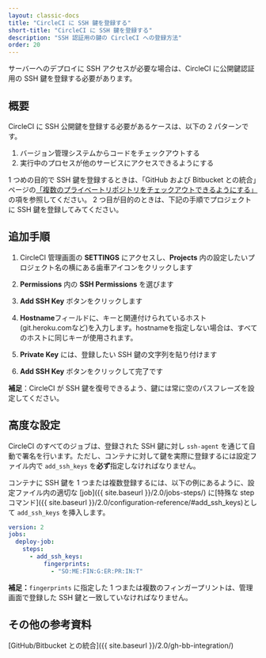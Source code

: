 ```yaml
---
layout: classic-docs
title: "CircleCI に SSH 鍵を登録する"
short-title: "CircleCI に SSH 鍵を登録する"
description: "SSH 認証用の鍵の CircleCI への登録方法"
order: 20
---
```

サーバーへのデプロイに SSH アクセスが必要な場合は、CircleCI に公開鍵認証用の SSH 鍵を登録する必要があります。

## 概要

CircleCI に SSH 公開鍵を登録する必要があるケースは、以下の 2 パターンです。

1. バージョン管理システムからコードをチェックアウトする
2. 実行中のプロセスが他のサービスにアクセスできるようにする

1 つめの目的で SSH 鍵を登録するときは、「GitHub および Bitbucket との統合」ページの[「複数のプライベートリポジトリをチェックアウトできるようにする」](https://circleci.com/docs/2.0/gh-bb-integration/#enable-your-project-to-check-out-additional-private-repositories)の項を参照してください。 2 つ目が目的のときは、下記の手順でプロジェクトに SSH 鍵を登録してみてください。

## 追加手順

1. CircleCI 管理画面の **SETTINGS** にアクセスし、**Projects** 内の設定したいプロジェクト名の横にある歯車アイコンをクリックします

2. **Permissions** 内の **SSH Permissions** を選びます

3. **Add SSH Key** ボタンをクリックします

4. **Hostname**フィールドに、キーと関連付けられているホスト(git.heroku.comなど)を入力します。hostnameを指定しない場合は、すべてのホストに同じキーが使用されます。

5. **Private Key** には、登録したい SSH 鍵の文字列を貼り付けます

6. **Add SSH Key** ボタンをクリックして完了です

**補足**：CircleCI が SSH 鍵を復号できるよう、鍵には常に空のパスフレーズを設定してください。

## 高度な設定

CircleCI のすべてのジョブは、登録された SSH 鍵に対し `ssh-agent` を通じて自動で署名を行います。ただし、コンテナに対して鍵を実際に登録するには設定ファイル内で `add_ssh_keys` を**必ず**指定しなければなりません。

コンテナに SSH 鍵を 1 つまたは複数登録するには、以下の例にあるように、設定ファイル内の適切な [job]({{ site.baseurl }}/2.0/jobs-steps/) に[特殊な step コマンド]({{ site.baseurl }}/2.0/configuration-reference/#add_ssh_keys)として `add_ssh_keys` を挿入します。

```yaml
version: 2
jobs:
  deploy-job:
    steps:
      - add_ssh_keys:
          fingerprints:
            - "SO:ME:FIN:G:ER:PR:IN:T"
```

**補足：**` fingerprints ` に指定した 1 つまたは複数のフィンガープリントは、管理画面で登録した SSH 鍵と一致していなければなりません。

## その他の参考資料

[GitHub/Bitbucket との統合]({{ site.baseurl }}/2.0/gh-bb-integration/)